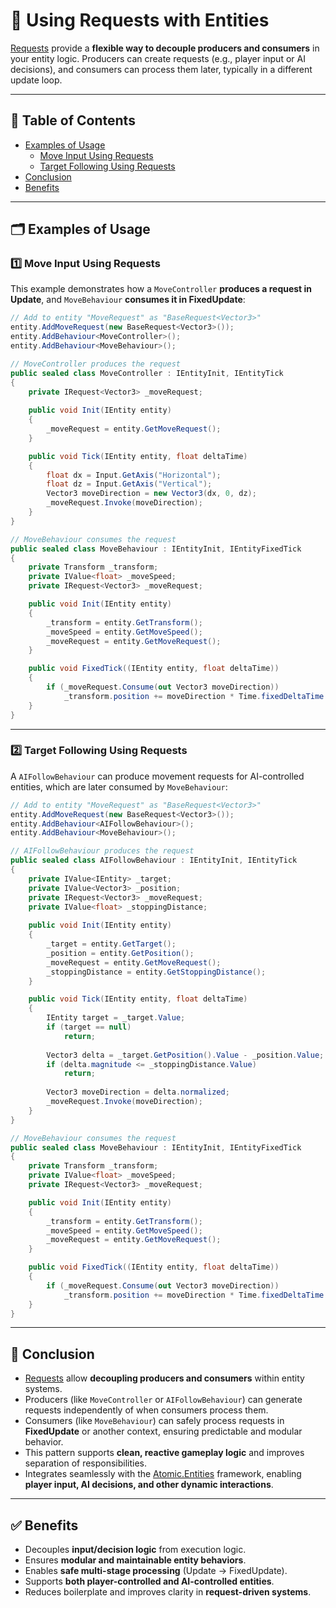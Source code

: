 # 📌 Using Requests with Entities

[Requests](../Elements/Requests/Manual.md) provide a **flexible way to decouple producers and consumers** in your entity
logic.
Producers can create requests (e.g., player input or AI decisions), and consumers can process them later, typically in a
different update loop.

---

## 📑 Table of Contents

- [Examples of Usage](#-examples-of-usage)
    - [Move Input Using Requests](#1-move-input-using-requests)
    - [Target Following Using Requests](#2-target-following-using-requests)
- [Conclusion](#-conclusion)
- [Benefits](#-benefits)

---

## 🗂 Examples of Usage

### 1️⃣ Move Input Using Requests

This example demonstrates how a `MoveController` **produces a request in Update**, and `MoveBehaviour` **consumes it in
FixedUpdate**:

```csharp
// Add to entity "MoveRequest" as "BaseRequest<Vector3>"
entity.AddMoveRequest(new BaseRequest<Vector3>());
entity.AddBehaviour<MoveController>();
entity.AddBehaviour<MoveBehaviour>();
```

```csharp
// MoveController produces the request
public sealed class MoveController : IEntityInit, IEntityTick
{
    private IRequest<Vector3> _moveRequest;
    
    public void Init(IEntity entity)
    {
        _moveRequest = entity.GetMoveRequest();    
    }

    public void Tick(IEntity entity, float deltaTime)
    {
        float dx = Input.GetAxis("Horizontal");
        float dz = Input.GetAxis("Vertical");
        Vector3 moveDirection = new Vector3(dx, 0, dz);
        _moveRequest.Invoke(moveDirection);
    }
}
```

```csharp
// MoveBehaviour consumes the request
public sealed class MoveBehaviour : IEntityInit, IEntityFixedTick
{
    private Transform _transform;
    private IValue<float> _moveSpeed;
    private IRequest<Vector3> _moveRequest;

    public void Init(IEntity entity)
    {
        _transform = entity.GetTransform();
        _moveSpeed = entity.GetMoveSpeed();
        _moveRequest = entity.GetMoveRequest();
    }

    public void FixedTick((IEntity entity, float deltaTime))
    {
        if (_moveRequest.Consume(out Vector3 moveDirection))
            _transform.position += moveDirection * Time.fixedDeltaTime * _moveSpeed.Value;
    }
}
```

---

### 2️⃣ Target Following Using Requests

A `AIFollowBehaviour` can produce movement requests for AI-controlled entities, which are later consumed by
`MoveBehaviour`:

```csharp
// Add to entity "MoveRequest" as "BaseRequest<Vector3>"
entity.AddMoveRequest(new BaseRequest<Vector3>());
entity.AddBehaviour<AIFollowBehaviour>();
entity.AddBehaviour<MoveBehaviour>();
```

```csharp
// AIFollowBehaviour produces the request
public sealed class AIFollowBehaviour : IEntityInit, IEntityTick
{
    private IValue<IEntity> _target;
    private IValue<Vector3> _position;
    private IRequest<Vector3> _moveRequest;
    private IValue<float> _stoppingDistance;
    
    public void Init(IEntity entity)
    {
        _target = entity.GetTarget();
        _position = entity.GetPosition();
        _moveRequest = entity.GetMoveRequest();    
        _stoppingDistance = entity.GetStoppingDistance();
    }

    public void Tick(IEntity entity, float deltaTime)
    {
        IEntity target = _target.Value;
        if (target == null)
            return;
        
        Vector3 delta = _target.GetPosition().Value - _position.Value;
        if (delta.magnitude <= _stoppingDistance.Value)
            return;
        
        Vector3 moveDirection = delta.normalized;
        _moveRequest.Invoke(moveDirection);
    }
}
```

```csharp
// MoveBehaviour consumes the request
public sealed class MoveBehaviour : IEntityInit, IEntityFixedTick
{
    private Transform _transform;
    private IValue<float> _moveSpeed;
    private IRequest<Vector3> _moveRequest;

    public void Init(IEntity entity)
    {
        _transform = entity.GetTransform();
        _moveSpeed = entity.GetMoveSpeed();
        _moveRequest = entity.GetMoveRequest();
    }

    public void FixedTick((IEntity entity, float deltaTime))
    {
        if (_moveRequest.Consume(out Vector3 moveDirection))
            _transform.position += moveDirection * Time.fixedDeltaTime * _moveSpeed.Value;
    }
}
```

---

## 🏁 Conclusion

- [Requests](../Elements/Requests/Manual.md) allow **decoupling producers and consumers** within entity
  systems.
- Producers (like `MoveController` or `AIFollowBehaviour`) can generate requests independently of when consumers process
  them.
- Consumers (like `MoveBehaviour`) can safely process requests in **FixedUpdate** or another context, ensuring
  predictable and modular behavior.
- This pattern supports **clean, reactive gameplay logic** and improves separation of responsibilities.
- Integrates seamlessly with the [Atomic.Entities](../Entities/Manual.md) framework, enabling **player input, AI
  decisions, and other dynamic interactions**.

---

## ✅ Benefits

- Decouples **input/decision logic** from execution logic.
- Ensures **modular and maintainable entity behaviors**.
- Enables **safe multi-stage processing** (Update → FixedUpdate).
- Supports **both player-controlled and AI-controlled entities**.
- Reduces boilerplate and improves clarity in **request-driven systems**.  